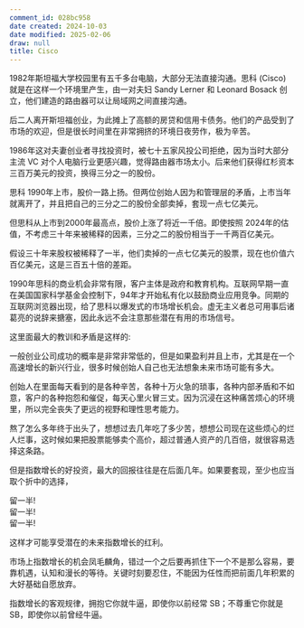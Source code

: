```yaml
---
comment_id: 028bc958
date created: 2024-10-03
date modified: 2025-02-06
draw: null
title: Cisco
---
```

1982年斯坦福大学校园里有五千多台电脑，大部分无法直接沟通。思科 (Cisco) 就是在这样一个环境里产生，由一对夫妇 Sandy Lerner 和 Leonard Bosack 创立，他们建造的路由器可以让局域网之间直接沟通。

后二人离开斯坦福创业，为此摊上了高额的房贷和信用卡债务。他们的产品受到了市场的欢迎，但是很长时间里在非常拥挤的环境日夜劳作，极为辛苦。

1986年这对夫妻创业者寻找投资时，被七十五家风投公司拒绝，因为当时大部分主流 VC 对个人电脑行业更感兴趣，觉得路由器市场太小。后来他们获得红杉资本三百万美元的投资，换得三分之一的股份。

思科 1990年上市，股价一路上扬。但两位创始人因为和管理层的矛盾，上市当年就离开了，并且把自己的三分之二的股份全部卖掉，套现一点七亿美元。

但思科从上市到2000年最高点，股价上涨了将近一千倍。即使按照 2024年的估值，不考虑三十年来被稀释的因素，三分之二的股份相当于一千两百亿美元。

假设三十年来股权被稀释了一半，他们卖掉的一点七亿美元的股票，现在也价值六百亿美元，这是三百五十倍的差距。

1990年思科的商业机会非常有限，客户主体是政府和教育机构。互联网早期一直在美国国家科学基金会控制下，94年才开始私有化以鼓励商业应用竞争。同期的互联网浏览器出现，给了思科以爆发式的市场增长机会。虚无主义者总可用事后诸葛亮的说辞来搪塞，因此永远不会注意那些潜在有用的市场信号。

这里面最大的教训和矛盾是这样的:

一般创业公司成功的概率是非常非常低的，但是如果盈利并且上市，尤其是在一个高速增长的新兴行业，很多时候创始人自己也无法想象未来市场可能有多大。

创始人在里面每天看到的是各种辛苦，各种十万火急的琐事，各种内部矛盾和不如意，客户的各种抱怨和催促，每天心里火冒三丈。因为沉浸在这种痛苦烦心的环境里，所以完全丧失了更远的视野和理性思考能力。

熬了怎么多年终于出头了，想想过去几年吃了多少苦，想想公司现在这些烦心的烂人烂事，这时候如果把股票能够卖个高价，超过普通人资产的几百倍，就很容易选择这条路。

但是指数增长的好投资，最大的回报往往是在后面几年。如果要套现，至少也应当取个折中的选择，

留一半!  
留一半!  
留一半!

这样才可能享受潜在的未来指数增长的红利。

市场上指数增长的机会凤毛麟角，错过一个之后要再抓住下一个不是那么容易，要靠机遇，认知和漫长的等待。关键时刻要忍住，不能因为任性而把前面几年积累的大好基础自愿放弃。

指数增长的客观规律，拥抱它你就牛逼，即使你以前经常 SB；不尊重它你就是 SB，即使你以前曾经牛逼。
